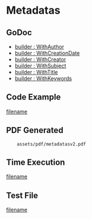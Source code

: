 # Metadatas

## GoDoc
* [builder : WithAuthor](https://pkg.go.dev/github.com/huabtc/maroto/v2/pkg/config#CfgBuilder.WithAuthor)
* [builder : WithCreationDate](https://pkg.go.dev/github.com/huabtc/maroto/v2/pkg/config#CfgBuilder.WithCreationDate)
* [builder : WithCreator](https://pkg.go.dev/github.com/huabtc/maroto/v2/pkg/config#CfgBuilder.WithCreator)
* [builder : WithSubject](https://pkg.go.dev/github.com/huabtc/maroto/v2/pkg/config#CfgBuilder.WithSubject)
* [builder : WithTitle](https://pkg.go.dev/github.com/huabtc/maroto/v2/pkg/config#CfgBuilder.WithTitle)
* [builder : WithKeywords](https://pkg.go.dev/github.com/huabtc/maroto/v2/pkg/config#CfgBuilder.WithKeywords)

## Code Example
[filename](../../assets/examples/metadatas/v2/main.go ':include :type=code')

## PDF Generated
```pdf
	assets/pdf/metadatasv2.pdf
```

## Time Execution
[filename](../../assets/text/metadatasv2.txt  ':include :type=code')

## Test File
[filename](https://raw.githubusercontent.com/johnfercher/maroto/master/test/maroto/examples/metadatas.json  ':include :type=code')